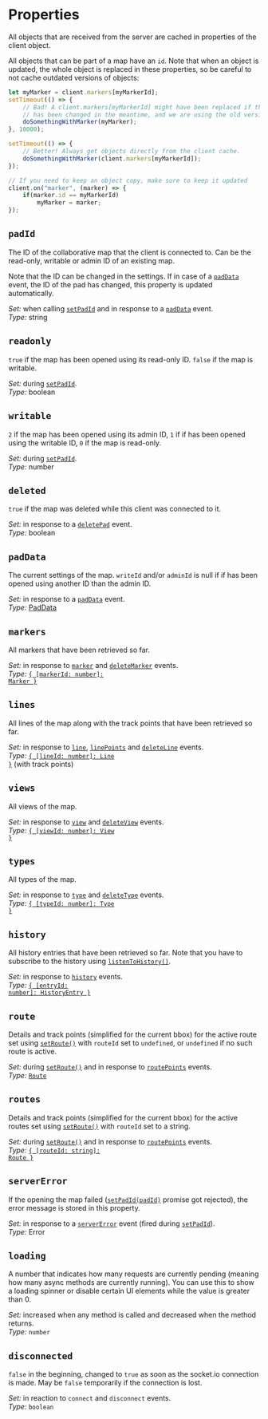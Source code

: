 # Properties

All objects that are received from the server are cached in properties of the client object.

All objects that can be part of a map have an `id`. Note that when an object is updated, the whole object is replaced in
these properties, so be careful to not cache outdated versions of objects:

```js
let myMarker = client.markers[myMarkerId];
setTimeout(() => {
	// Bad! A client.markers[myMarkerId] might have been replaced if the marker
	// has been changed in the meantime, and we are using the old version.
	doSomethingWithMarker(myMarker);
}, 10000);

setTimeout(() => {
	// Better! Always get objects directly from the client cache.
	doSomethingWithMarker(client.markers[myMarkerId]);
});

// If you need to keep an object copy, make sure to keep it updated
client.on("marker", (marker) => {
	if(marker.id == myMarkerId)
		myMarker = marker;
});
```

## `padId`

The ID of the collaborative map that the client is connected to. Can be the read-only, writable or admin ID of an existing map.

Note that the ID can be changed in the settings. If in case of a [`padData`](./events.md#paddata) event, the ID of the pad has changed, this property is updated automatically.

_Set:_ when calling [`setPadId`](./methods.md#setpadid-padid) and in response to a [`padData`](./events.md#paddata) event.\
_Type:_ string

## `readonly`

`true` if the map has been opened using its read-only ID. `false` if the map is writable.

_Set:_ during [`setPadId`](./methods.md#setpadid-padid).\
_Type:_ boolean

## `writable`

`2` if the map has been opened using its admin ID, `1` if if has been opened using the writable ID, `0` if the map is read-only.

_Set:_ during [`setPadId`](./methods.md#setpadid-padid).\
_Type:_ number


## `deleted`

`true` if the map was deleted while this client was connected to it.

_Set:_ in response to a [`deletePad`](./events.md#deletepad) event.\
_Type:_ boolean

## `padData`

The current settings of the map. `writeId` and/or `adminId` is null if if has been opened using another ID than the admin ID.

_Set:_ in response to a [`padData`](./events.md#paddata) event.\
_Type:_ [PadData](./types.md#paddata)

## `markers`

All markers that have been retrieved so far.

_Set:_ in response to [`marker`](./events.md#marker) and [`deleteMarker`](./events.md#deletemarker) events.\
_Type:_ [<code>{ &#91;markerId: number&#93;: Marker }</code>](./types.md#marker)

## `lines`

All lines of the map along with the track points that have been retrieved so far.

_Set:_ in response to [`line`](./events.md#line), [`linePoints`](./events.md#linepoints) and [`deleteLine`](./events.md#deleteline) events.\
_Type:_ [<code>{ &#91;lineId: number&#93;: Line }</code>](./types.md#line) (with track points)

## `views`

All views of the map.

_Set:_ in response to [`view`](./events.md#view) and [`deleteView`](./events.md#deleteview) events.\
_Type:_ [<code>{ &#91;viewId: number&#93;: View }</code>](./types.md#view)

## `types`

All types of the map.

_Set:_ in response to [`type`](./events.md#type) and [`deleteType`](./events.md#deletetype) events.\
_Type:_ [<code>{ &#91;typeId: number&#93;: Type }</code>](./types.md#type)

## `history`

All history entries that have been retrieved so far. Note that you have to subscribe to the history using [`listenToHistory()`](./methods.md#listentohistory).

_Set:_ in response to [`history`](./events.md#history) events.\
_Type:_ [<code>{ &#91;entryId: number&#93;: HistoryEntry }</code>](./types.md#historyentry)

## `route`

Details and track points (simplified for the current bbox) for the active route set using [`setRoute()`](./methods.md#setroute-data) with `routeId` set to `undefined`, or `undefined` if no such route is active.

_Set:_ during [`setRoute()`](./methods.md#setroute-data) and in response to [`routePoints`](./events.md#routepoints) events.\
_Type:_ [`Route`](./types.md#route)

## `routes`

Details and track points (simplified for the current bbox) for the active routes set using [`setRoute()`](./methods.md#setroute-data) with `routeId` set to a string.

_Set:_ during [`setRoute()`](./methods.md#setroute-data) and in response to [`routePoints`](./events.md#routepoints) events.\
_Type:_ [<code>{ &#91;routeId: string&#93;: Route }</code>](./types.md#route)

## `serverError`

If the opening the map failed ([`setPadId(padId)`](./methods.md#setpadid-padid) promise got rejected), the error message is stored in this property.

_Set:_ in response to a [`serverError`](./events.md#servererror) event (fired during [`setPadId`](./methods.md#setpadid-padid)).\
_Type:_ Error

## `loading`

A number that indicates how many requests are currently pending (meaning how many async methods are currently running). You can use this to show a loading spinner or disable certain UI elements while the value is greater than 0.

_Set:_ increased when any method is called and decreased when the method returns.\
_Type:_ `number`

## `disconnected`

`false` in the beginning, changed to `true` as soon as the socket.io connection is made. May be `false` temporarily if the connection is lost.

_Set:_ in reaction to `connect` and `disconnect` events.\
_Type:_ `boolean`
